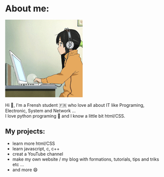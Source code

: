# About me:
![GIF](img/gif.gif)

Hi 👋, I'm a Frensh student 🇫🇷 who love all about IT like Programing, Electronic, System and Network ...  
I love python programing 🐍 and I know a little bit html/CSS.

## My projects:

* learn more html/CSS
* learn javascript, c, c++
* creat a YouTube channel
* make my own website / my blog with formations, tutorials, tips and triks etc ...
* and more 😄